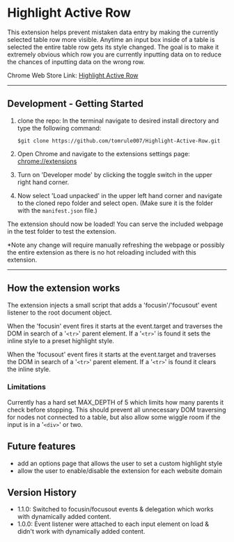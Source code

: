 # Highlight Active Row

This extension helps prevent mistaken data entry by making the currently selected table row more visible. Anytime an input box inside of a table is selected the entire table row gets its style changed. The goal is to make it extremely obvious which row you are currently inputting data on to reduce the chances of inputting data on the wrong row.

Chrome Web Store Link: [Highlight Active Row](https://chrome.google.com/webstore/detail/highlight-active-row/dcbeiccbdljdceifakkgndpemfaoeaip)

---

## Development - Getting Started

1. clone the repo:
   In the terminal navigate to desired install directory and type the following command:

   `$git clone https://github.com/tomrule007/Highlight-Active-Row.git`

2. Open Chrome and navigate to the extensions settings page: [chrome://extensions](chrome://extensions)
3. Turn on 'Developer mode' by clicking the toggle switch in the upper right hand corner.
4. Now select 'Load unpacked' in the upper left hand corner and navigate to the cloned repo folder and select open.
   (Make sure it is the folder with the `manifest.json` file.)

The extension should now be loaded! You can serve the included webpage in the test folder to test the extension.

\*Note any change will require manually refreshing the webpage or possibly the entire extension as there is no hot reloading included with this extension.

---

## How the extension works

The extension injects a small script that adds a 'focusin'/'focusout' event listener to the root document object.

When the 'focusin' event fires it starts at the event.target and traverses the DOM in search of a '`<tr>`' parent element. If a '`<tr>`' is found it sets the inline style to a preset highlight style.

When the 'focusout' event fires it starts at the event.target and traverses the DOM in search of a '`<tr>`' parent element. If a '`<tr>`' is found it clears the inline style.

### Limitations

Currently has a hard set MAX_DEPTH of 5 which limits how many parents it check before stopping. This should prevent all unnecessary DOM traversing for nodes not connected to a table, but also allow some wiggle room if the input is in a '`<div>`' or two.

## Future features

- add an options page that allows the user to set a custom highlight style
- allow the user to enable/disable the extension for each website domain

## Version History

- 1.1.0: Switched to focusin/focusout events & delegation which works with dynamically added content.
- 1.0.0: Event listener were attached to each input element on load & didn't work with dynamically added content.
